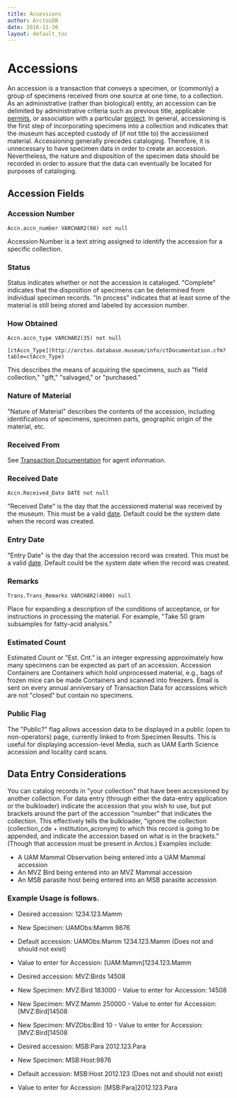 ```yaml
---
title: Accessions
author: ArctosDB
date: 2016-11-30
layout: default_toc
---
```


# Accessions

An accession is a transaction that conveys a specimen, or (commonly) a group of specimens received from one source at one time, to a collection.  As an administrative (rather than biological) entity, an accession can be delimited by administrative criteria such as previous title, applicable [permits](permits.html), or association with a particular [project](projects.html).  In general, accessioning is the first step of incorporating specimens into a collection and indicates that the museum has accepted custody of (if not title to) the accessioned material. Accessioning generally precedes cataloging. Therefore, it is unnecessary to have specimen data in order to create an accession.  Nevertheless, the nature and disposition of the specimen data should be recorded in order to assure that the data can eventually be located for purposes of cataloging.

## Accession Fields

### Accession Number

`Accn.accn_number VARCHAR2(60) not null`

Accession Number is a text string assigned to identify the accession for a specific collection.

### Status

Status indicates whether or not the accession is cataloged.  "Complete" indicates that the disposition of specimens can be determined from individual specimen records.  "In process" indicates that at least some of the material is still being stored and labeled by accession number.

### How Obtained

`Accn.accn_type VARCHAR2(35) not null`

`[ctAccn_Type](http://arctos.database.museum/info/ctDocumentation.cfm?table=ctAccn_Type)`

This describes the means of acquiring the specimens, such as "field collection," "gift," "salvaged," or "purchased."

### Nature of Material

"Nature of Material" describes the contents of the accession, including identifications of specimens, specimen parts, geographic origin of the material, etc.

### Received From

See [Transaction Documentation](/documentation/transactions.html#transaction-agents) for agent information.

### Received Date  

`Accn.Received_Date DATE not null`

"Received Date" is the day that the accessioned material was received by the museum.  This must be a valid [date](/documentation/dates).  Default could be the system date when the record was created.

### Entry Date

"Entry Date" is the day that the accession record was created. This must be a valid [date](/documentation/dates). Default could be the system date when the record was created.

### Remarks

`Trans.Trans_Remarks VARCHAR2(4000) null`

Place for expanding a description of the conditions of acceptance, or for instructions in processing the material.  For example, "Take 50 gram subsamples for fatty-acid analysis."

### Estimated Count

Estimated Count or "Est. Cnt." is an integer expressing approximately how many specimens can be expected as part of an accession. Accession Containers are Containers which hold unprocessed material, e.g., bags of frozen mice can be made Containers and scanned into freezers. Email is sent on every annual anniversary of Transaction Data for accessions which are not "closed" but contain no specimens.

### Public Flag

The "Public?" flag allows accession data to be displayed in a public (open to non-operators) page, currently linked to from Specimen Results. This is useful for displaying accession-level Media, such as UAM Earth Science accession and locality card scans.

## Data Entry Considerations

You can catalog records in "your collection" that have been accessioned by another collection.  For data entry (through either the data-entry application or the bulkloader) indicate the accession that you wish to use, but put brackets around the part of the accession "number" that indicates the collection.  This effectively tells the bulkloader, "ignore the collection (collection_cde + institution_acronym) to which this record is going to be appended, and indicate the accession based on what is in the brackets." (Though that accession must be present in Arctos.)   Examples include:

*   A UAM Mammal Observation being entered into a UAM Mammal accession
*   An MVZ Bird being entered into an MVZ Mammal accession
*   An MSB parasite host being entered into an MSB parasite accession

### Example Usage is follows.

*   Desired accession: 1234.123.Mamm
*   New Specimen: UAMObs:Mamm 9876
*   Default accession: UAMObs:Mamm 1234.123.Mamm (Does not and should not exist)
*   Value to enter for Accession: [UAM:Mamm]1234.123.Mamm

*   Desired accession: MVZ:Birds 14508
*   New Specimen: MVZ:Bird 183000 - Value to enter for Accession: 14508
*   New Specimen: MVZ:Mamm 250000 - Value to enter for Accession: [MVZ:Bird]14508
*   New Specimen: MVZObs:Bird 10 - Value to enter for Accession: [MVZ:Bird]14508

*   Desired accession: MSB:Para 2012.123.Para
*   New Specimen: MSB:Host:9876
*   Default accession: MSB:Host 2012.123 (Does not and should not exist)
*   Value to enter for Accession: [MSB:Para]2012.123.Para
